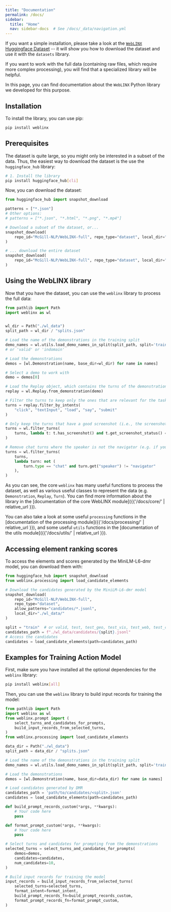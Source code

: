 ```yaml
---
title: "Documentation"
permalink: /docs/
sidebar:
  title: "Home"
  nav: sidebar-docs  # See /docs/_data/navigation.yml
---
```


If you want a simple installation, please take a look at the [`WebLINX` Huggingface Dataset](https://huggingface.co/datasets/McGill-NLP/WebLINX) -- it will show you how to download the dataset and use it with the `datasets` library.

If you want to work with the full data (containing raw files, which require more complex processing), you will find that a specialized library will be helpful. 

In this page, you can find documentation about the `WebLINX` Python library we developed for this purpose.


## Installation

To install the library, you can use pip:

```bash
pip install weblinx
```

## Prerequisites

The dataset is quite large, so you might only be interested in a subset of the data. Thus, the easiest way to download the dataset is the use the `huggingface_hub` library:

```bash
# 1. Install the library
pip install huggingface_hub[cli]
```

Now, you can download the dataset:

```python
from huggingface_hub import snapshot_download

patterns = ["*.json"]
# Other options: 
# patterns = ["*.json", "*.html", "*.png", "*.mp4"]

# Download a subset of the dataset, or...
snapshot_download(
    repo_id="McGill-NLP/WebLINX-full", repo_type="dataset", local_dir="./wl_data", allow_patterns=patterns
)

# ... download the entire dataset
snapshot_download(
    repo_id="McGill-NLP/WebLINX-full", repo_type="dataset", local_dir="./wl_data"
)
```

## Using the WebLINX library

Now that you have the dataset, you can use the `weblinx` library to process the full data:

```python
from pathlib import Path
import weblinx as wl


wl_dir = Path("./wl_data")
split_path = wl_dir / "splits.json"

# Load the name of the demonstrations in the training split
demo_names = wl.utils.load_demo_names_in_split(split_path, split='train') 
# or 'valid' or 'indomain'

# Load the demonstrations
demos = [wl.Demonstration(name, base_dir=wl_dir) for name in names]

# Select a demo to work with
demo = demos[0]

# Load the Replay object, which contains the turns of the demonstration
replay = wl.Replay.from_demonstration(demo)

# Filter the turns to keep only the ones that are relevant for the task
turns = replay.filter_by_intents(
    "click", "textInput", "load", "say", "submit"
)

# Only keep the turns that have a good screenshot (i.e., the screenshot is not empty)
turns = wl.filter_turns(
    turns, lambda t: t.has_screenshot() and t.get_screenshot_status() == "good"
)

# Remove chat turns where the speaker is not the navigator (e.g. if you want to train a model to predict the next action)
turns = wl.filter_turns(
    turns,
    lambda turn: not (
        turn.type == "chat" and turn.get("speaker") != "navigator"
    ),
)
```

As you can see, the core `weblinx` has many useful functions to process the dataset, as well as various useful classes to represent the data (e.g. `Demonstration`, `Replay`, `Turn`). You can find more information about the library in the [documentation of the core WebLINX module]({{'/docs/core/' | relative_url }}).

You can also take a look at some useful `processing` functions in the [documentation of the processing module]({{'/docs/processing/' | relative_url }}), and some useful `utils` functions in the [documentation of the utils module]({{'/docs/utils/' | relative_url }}).


## Accessing element ranking scores

To access the elements and scores generated by the MiniLM-L6-dmr model, you can download them with:

```python
from huggingface_hub import snapshot_download
from weblinx.processing import load_candidate_elements

# Download the candidates generated by the MiniLM-L6-dmr model
snapshot_download(
    repo_id="McGill-NLP/WebLINX-full", 
    repo_type="dataset", 
    allow_patterns="candidates/*.jsonl", 
    local_dir="./wl_data/"
)

split = "train"  # or valid, test, test_geo, test_vis, test_web, test_cat 
candidates_path = f"./wl_data/candidates/{split}.jsonl"
# Access the candidates
candidates = load_candidate_elements(path=candidates_path)
```


## Examples for Training Action Model

First, make sure you have installed all the optional dependencies for the `weblinx` library:

```bash
pip install weblinx[all]
```

Then, you can use the `weblinx` library to build input records for training the model:

```python
from pathlib import Path
import weblinx as wl
from weblinx.prompt import (
    select_turns_and_candidates_for_prompts,
    build_input_records_from_selected_turns,
)
from weblinx.processing import load_candidate_elements

data_dir = Path("./wl_data")
split_path = data_dir / "splits.json"

# Load the name of the demonstrations in the training split
demo_names = wl.utils.load_demo_names_in_split(split_path, split='train')  # or 'valid' or 'test-iid'

# Load the demonstrations
demos = [wl.Demonstration(name, base_dir=data_dir) for name in names]

# Load candidates generated by DMR
candidates_path = 'path/to/candidates/<split>.json'
candidates = load_candidate_elements(path=candidates_path)

def build_prompt_records_custom(*args, **kwargs):
    # Your code here
    pass

def format_prompt_custom(*args, **kwargs):
    # Your code here
    pass

# Select turns and candidates for prompting from the demonstrations
selected_turns = select_turns_and_candidates_for_prompts(
    demos=demos,
    candidates=candidates,
    num_candidates=10,
)

# Build input records for training the model
input_records = build_input_records_from_selected_turns(
    selected_turns=selected_turns,
    format_intent=format_intent,
    build_prompt_records_fn=build_prompt_records_custom,
    format_prompt_records_fn=format_prompt_custom,
)
```
